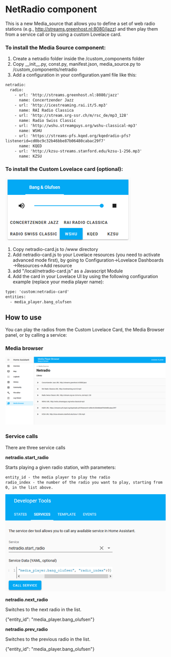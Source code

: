 # NetRadio component

This is a new Media_source that allows you to define a set of web radio stations (e.g., http://streams.greenhost.nl:8080/jazz) and then play them from a service call or by using a custom Lovelace card.


### To install the Media Source component:
1. Create a netradio folder inside the <config>/custom_components folder
2. Copy \_\_init__.py, const.py, manifest.json, media_source.py to <config>/custom_components/netradio
3. Add a configuration in your configuration.yaml file like this:

```
netradio:
  radio: 
    - url: 'http://streams.greenhost.nl:8080/jazz'
      name: Concertzender Jazz
    - url: 'http://icestreaming.rai.it/5.mp3'
      name: RAI Radio Classica
    - url: 'http://stream.srg-ssr.ch/m/rsc_de/mp3_128'
      name: Radio Swiss Classic
    - url: 'http://wshu.streamguys.org/wshu-classical-mp3'
      name: WSHU
    - url: 'https://streams-pfs.kqed.org/kqedradio-pfs?listenerid=cd0bc9c32b46bbe87b06480cabac29f7'
      name: KQED
    - url: 'http://kzsu-streams.stanford.edu/kzsu-1-256.mp3'
      name: KZSU
```  

### To install the Custom Lovelace card (optional):

![Card Screenshot](./screenshot.png)

1. Copy netradio-card.js to <config>/www directory
2. Add netradio-card.js to your Lovelace resources (you need to activate advanced mode first), by going to Configuration->Lovelace Dashboards ->Resources->Add resource
3. add "/local/netradio-card.js" as a Javascript Module
4. Add the card in your Lovelace UI by using the following configuration example (replace your media player name):
  
```
type: 'custom:netradio-card'
entities:
  - media_player.bang_olufsen
```


## How to use

You can play the radios from the Custom Lovelace Card, the Media Browser panel, or by calling a service:

### Media browser
![Media Browser Screenshot](./media-browser-screenshot.png)


### Service calls

There are three service calls

__netradio.start_radio__

Starts playing a given radio station, with parameters:

```
entity_id - the media player to play the radio
radio_index - the number of the radio you want to play, starting from 0, in the list above.
```

![Service Call Screenshot](./service-screenshot.png)



__netradio.next_radio__

Switches to the next radio in the list.

{"entity_id": "media_player.bang_olufsen"}


__netradio.prev_radio__

Switches to the previous radio in the list.

{"entity_id": "media_player.bang_olufsen"}
